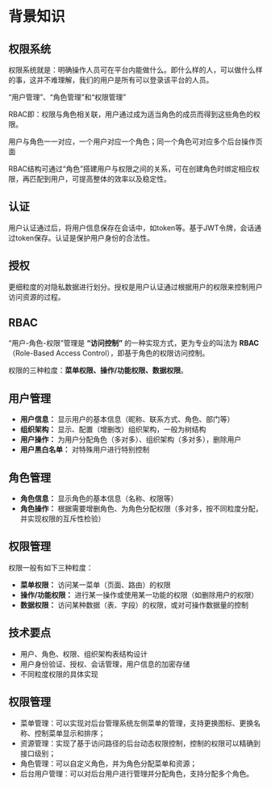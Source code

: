 # 背景知识

## 权限系统

权限系统就是：明确操作人员可在平台内能做什么。即什么样的人，可以做什么样的事，这并不难理解，我们的用户是所有可以登录该平台的人员。

“用户管理”、“角色管理”和“权限管理”

RBAC即：权限与角色相关联，用户通过成为适当角色的成员而得到这些角色的权限。

用户与角色一一对应，一个用户对应一个角色；同一个角色可对应多个后台操作页面

RBAC结构可通过“角色”搭建用户与权限之间的关系，可在创建角色时绑定相应权限，再匹配到用户，可提高整体的效率以及稳定性。

## 认证

用户认证通过后，将用户信息保存在会话中，如token等。基于JWT令牌，会话通过token保存。认证是保护用户身份的合法性。

## 授权

更细粒度的对隐私数据进行划分。授权是用户认证通过根据用户的权限来控制用户访问资源的过程。



## RBAC

“用户-角色-权限”管理是 **“访问控制”** 的一种实现方式，更为专业的叫法为 **RBAC**（Role-Based Access Control），即基于角色的权限访问控制。

权限的三种粒度：**菜单权限、操作/功能权限、数据权限**。

## 用户管理

- **用户信息：** 显示用户的基本信息（昵称、联系方式、角色、部门等）
- **组织架构：** 显示、配置（增删改）组织架构，一般为树结构
- **用户操作：** 为用户分配角色（多对多）、组织架构（多对多），删除用户
- **用户黑白名单：** 对特殊用户进行特别控制

## 角色管理

- **角色信息：** 显示角色的基本信息（名称、权限等）
- **角色操作：** 根据需要增删角色、为角色分配权限（多对多，按不同粒度分配，并实现权限的互斥性检验）

## 权限管理

权限一般有如下三种粒度：

- **菜单权限：** 访问某一菜单（页面、路由）的权限
- **操作/功能权限：** 进行某一操作或使用某一功能的权限（如删除用户的权限）
- **数据权限：** 访问某种数据（表、字段）的权限，或对可操作数据量的控制

## 技术要点

- 用户、角色、权限、组织架构表结构设计
- 用户身份验证、授权、会话管理，用户信息的加密存储
- 不同粒度权限的具体实现

## 权限管理

- 菜单管理：可以实现对后台管理系统左侧菜单的管理，支持更换图标、更换名称、控制菜单显示和排序；
- 资源管理：实现了基于访问路径的后台动态权限控制，控制的权限可以精确到接口级别；
- 角色管理：可以自定义角色，并为角色分配菜单和资源；
- 后台用户管理：可以对后台用户进行管理并分配角色，支持分配多个角色。

